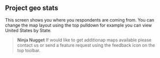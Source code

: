 ## Project geo stats

This screen shows you where you respondents are coming from. You can change the map layout using the top pulldown for example you can view United States by State.

> **Ninja Nugget** If would like to get additionap maps available please contact us or send a feature request using the feedback icon on the top toolbar.
